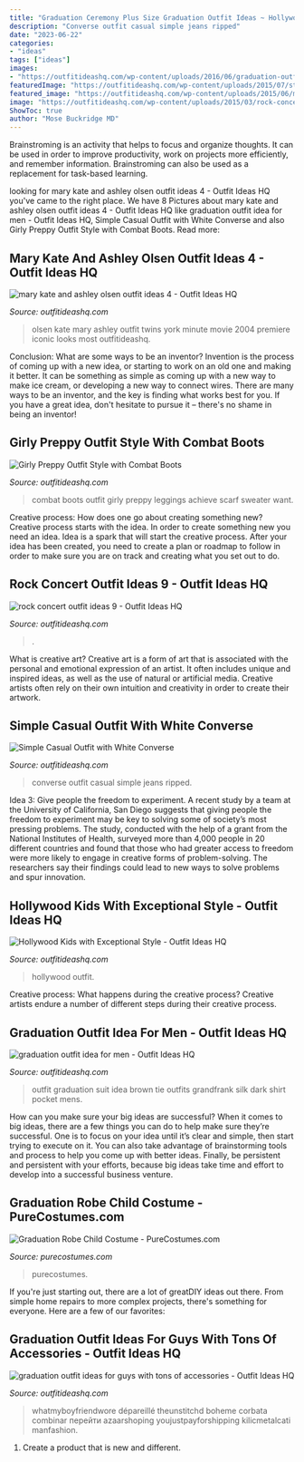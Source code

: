 ```yaml
---
title: "Graduation Ceremony Plus Size Graduation Outfit Ideas ~ Hollywood Kids With Exceptional Style"
description: "Converse outfit casual simple jeans ripped"
date: "2023-06-22"
categories:
- "ideas"
tags: ["ideas"]
images:
- "https://outfitideashq.com/wp-content/uploads/2016/06/graduation-outfit-idea-for-men.jpg"
featuredImage: "https://outfitideashq.com/wp-content/uploads/2015/07/stylish-hollywood-kids-13.jpg"
featured_image: "https://outfitideashq.com/wp-content/uploads/2015/06/mary-kate-and-ashley-olsen-outfit-ideas-4.jpg"
image: "https://outfitideashq.com/wp-content/uploads/2015/03/rock-concert-outfit-ideas-9.jpg"
ShowToc: true
author: "Mose Buckridge MD"
---
```



Brainstroming is an activity that helps to focus and organize thoughts. It can be used in order to improve productivity, work on projects more efficiently, and remember information. Brainstroming can also be used as a replacement for task-based learning.

	

		
looking for mary kate and ashley olsen outfit ideas 4 - Outfit Ideas HQ you've came to the right place. We have 8 Pictures about mary kate and ashley olsen outfit ideas 4 - Outfit Ideas HQ like graduation outfit idea for men - Outfit Ideas HQ, Simple Casual Outfit with White Converse and also Girly Preppy Outfit Style with Combat Boots. Read more:
		
    
## Mary Kate And Ashley Olsen Outfit Ideas 4 - Outfit Ideas HQ

<img loading=lazy src="https://outfitideashq.com/wp-content/uploads/2015/06/mary-kate-and-ashley-olsen-outfit-ideas-4.jpg" onerror="this.onerror=null;this.src='https://tse2.mm.bing.net/th?id=OIP.rOGA0FcCxyz7fZJ8xcQaYgHaLw&amp;pid=15.1';" alt="mary kate and ashley olsen outfit ideas 4 - Outfit Ideas HQ">

_Source: outfitideashq.com_

>olsen kate mary ashley outfit twins york minute movie 2004 premiere iconic looks most outfitideashq. 

	

Conclusion: What are some ways to be an inventor?
Invention is the process of coming up with a new idea, or starting to work on an old one and making it better. It can be something as simple as coming up with a new way to make ice cream, or developing a new way to connect wires. There are many ways to be an inventor, and the key is finding what works best for you. If you have a great idea, don't hesitate to pursue it – there's no shame in being an inventor!

    
## Girly Preppy Outfit Style With Combat Boots

<img loading=lazy src="http://outfitideashq.com/wp-content/uploads/2014/07/girly-outfit-style-with-combat-boots.jpg" onerror="this.onerror=null;this.src='https://tse2.mm.bing.net/th?id=OIP.6S8u70Zu-DYeWWPosMfZ-gHaNJ&amp;pid=15.1';" alt="Girly Preppy Outfit Style with Combat Boots">

_Source: outfitideashq.com_

>combat boots outfit girly preppy leggings achieve scarf sweater want. 

	

Creative process: How does one go about creating something new?
Creative process starts with the idea. In order to create something new you need an idea. Idea is a spark that will start the creative process. After your idea has been created, you need to create a plan or roadmap to follow in order to make sure you are on track and creating what you set out to do.

    
## Rock Concert Outfit Ideas 9 - Outfit Ideas HQ

<img loading=lazy src="https://outfitideashq.com/wp-content/uploads/2015/03/rock-concert-outfit-ideas-9.jpg" onerror="this.onerror=null;this.src='https://tse3.mm.bing.net/th?id=OIP.u_JalQyfBSW2KvfdOfDr7gHaHa&amp;pid=15.1';" alt="rock concert outfit ideas 9 - Outfit Ideas HQ">

_Source: outfitideashq.com_

>. 

	

What is creative art?
Creative art is a form of art that is associated with the personal and emotional expression of an artist. It often includes unique and inspired ideas, as well as the use of natural or artificial media. Creative artists often rely on their own intuition and creativity in order to create their artwork.

    
## Simple Casual Outfit With White Converse

<img loading=lazy src="https://outfitideashq.com/wp-content/uploads/2014/07/simple-casual-outfit-with-white-converse.jpg" onerror="this.onerror=null;this.src='https://tse3.mm.bing.net/th?id=OIP.IUsi4md75WL2h3xTER77LQHaK3&amp;pid=15.1';" alt="Simple Casual Outfit with White Converse">

_Source: outfitideashq.com_

>converse outfit casual simple jeans ripped. 

	

Idea 3: Give people the freedom to experiment.
A recent study by a team at the University of California, San Diego suggests that giving people the freedom to experiment may be key to solving some of society’s most pressing problems. The study, conducted with the help of a grant from the National Institutes of Health, surveyed more than 4,000 people in 20 different countries and found that those who had greater access to freedom were more likely to engage in creative forms of problem-solving. The researchers say their findings could lead to new ways to solve problems and spur innovation.

    
## Hollywood Kids With Exceptional Style - Outfit Ideas HQ

<img loading=lazy src="https://outfitideashq.com/wp-content/uploads/2015/07/stylish-hollywood-kids-13.jpg" onerror="this.onerror=null;this.src='https://tse3.mm.bing.net/th?id=OIP.pzZeKl7fcRxOE01qJ9NF-wHaDt&amp;pid=15.1';" alt="Hollywood Kids with Exceptional Style - Outfit Ideas HQ">

_Source: outfitideashq.com_

>hollywood outfit. 

	

Creative process: What happens during the creative process?
Creative artists endure a number of different steps during their creative process.

    
## Graduation Outfit Idea For Men - Outfit Ideas HQ

<img loading=lazy src="https://outfitideashq.com/wp-content/uploads/2016/06/graduation-outfit-idea-for-men.jpg" onerror="this.onerror=null;this.src='https://tse3.mm.bing.net/th?id=OIP.zhrjjiISx4MSU5dO29hNlgHaH7&amp;pid=15.1';" alt="graduation outfit idea for men - Outfit Ideas HQ">

_Source: outfitideashq.com_

>outfit graduation suit idea brown tie outfits grandfrank silk dark shirt pocket mens. 

	

How can you make sure your big ideas are successful?
When it comes to big ideas, there are a few things you can do to help make sure they’re successful. One is to focus on your idea until it’s clear and simple, then start trying to execute on it. You can also take advantage of brainstorming tools and process to help you come up with better ideas. Finally, be persistent and persistent with your efforts, because big ideas take time and effort to develop into a successful business venture.

    
## Graduation Robe Child Costume - PureCostumes.com

<img loading=lazy src="https://www.purecostumes.com/mm5/graphics/00000001/FM69590_full_1.jpg" onerror="this.onerror=null;this.src='https://tse2.mm.bing.net/th?id=OIP.TeiMw4z4ITxN5-J8eNEuswHaLO&amp;pid=15.1';" alt="Graduation Robe Child Costume - PureCostumes.com">

_Source: purecostumes.com_

>purecostumes. 

	

If you're just starting out, there are a lot of greatDIY ideas out there. From simple home repairs to more complex projects, there's something for everyone. Here are a few of our favorites: 

    
## Graduation Outfit Ideas For Guys With Tons Of Accessories - Outfit Ideas HQ

<img loading=lazy src="http://outfitideashq.com/wp-content/uploads/2016/06/graduation-outfit-ideas-for-guys-with-tons-of-accessories.jpg" onerror="this.onerror=null;this.src='https://tse3.mm.bing.net/th?id=OIP.SfzhQ4lA8eifo0OA_BmrlAHaJP&amp;pid=15.1';" alt="graduation outfit ideas for guys with tons of accessories - Outfit Ideas HQ">

_Source: outfitideashq.com_

>whatmyboyfriendwore dépareillé theunstitchd boheme corbata combinar перейти azaarshoping youjustpayforshipping kilicmetalcati manfashion. 

	

1. Create a product that is new and different.

